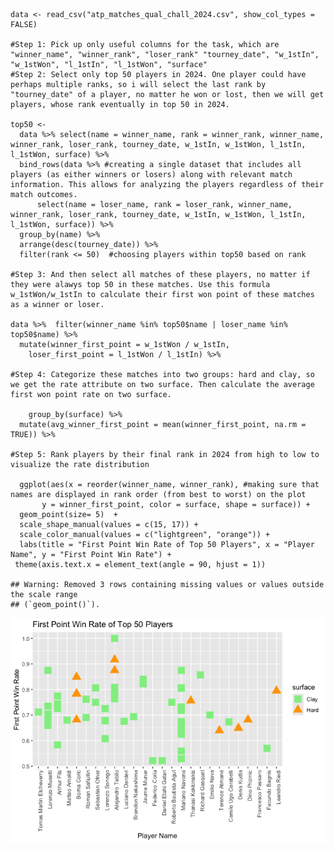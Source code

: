     data <- read_csv("atp_matches_qual_chall_2024.csv", show_col_types = FALSE)

    #Step 1: Pick up only useful columns for the task, which are "winner_name", "winner_rank", "loser_rank" "tourney_date", "w_1stIn", "w_1stWon", "l_1stIn", "l_1stWon", "surface"
    #Step 2: Select only top 50 players in 2024. One player could have perhaps multiple ranks, so i will select the last rank by "tourney_date" of a player, no matter he won or lost, then we will get players, whose rank eventually in top 50 in 2024. 
      
    top50 <-  
      data %>% select(name = winner_name, rank = winner_rank, winner_name, winner_rank, loser_rank, tourney_date, w_1stIn, w_1stWon, l_1stIn, l_1stWon, surface) %>%
      bind_rows(data %>% #creating a single dataset that includes all players (as either winners or losers) along with relevant match information. This allows for analyzing the players regardless of their match outcomes.
          select(name = loser_name, rank = loser_rank, winner_name, winner_rank, loser_rank, tourney_date, w_1stIn, w_1stWon, l_1stIn, l_1stWon, surface)) %>%
      group_by(name) %>%
      arrange(desc(tourney_date)) %>% 
      filter(rank <= 50)  #choosing players within top50 based on rank

    #Step 3: And then select all matches of these players, no matter if they were alawys top 50 in these matches. Use this formula w_1stWon/w_1stIn to calculate their first won point of these matches as a winner or loser.

    data %>%  filter(winner_name %in% top50$name | loser_name %in% top50$name) %>%
      mutate(winner_first_point = w_1stWon / w_1stIn,  
        loser_first_point = l_1stWon / l_1stIn) %>% 
      
    #Step 4: Categorize these matches into two groups: hard and clay, so we get the rate attribute on two surface. Then calculate the average first won point rate on two surface.

        group_by(surface) %>% 
      mutate(avg_winner_first_point = mean(winner_first_point, na.rm = TRUE)) %>% 

    #Step 5: Rank players by their final rank in 2024 from high to low to visualize the rate distribution 
      
      ggplot(aes(x = reorder(winner_name, winner_rank), #making sure that names are displayed in rank order (from best to worst) on the plot
           y = winner_first_point, color = surface, shape = surface)) +
      geom_point(size= 5)  +
      scale_shape_manual(values = c(15, 17)) +
      scale_color_manual(values = c("lightgreen", "orange")) +
      labs(title = "First Point Win Rate of Top 50 Players", x = "Player Name", y = "First Point Win Rate") +
     theme(axis.text.x = element_text(angle = 90, hjust = 1))

    ## Warning: Removed 3 rows containing missing values or values outside the scale range
    ## (`geom_point()`).

![](Gulmira_for_yuguang-Chen_files/figure-markdown_strict/unnamed-chunk-2-1.png)
